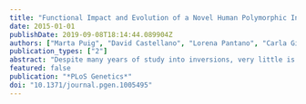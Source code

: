 ```yaml
---
title: "Functional Impact and Evolution of a Novel Human Polymorphic Inversion That Disrupts a Gene and Creates a Fusion Transcript"
date: 2015-01-01
publishDate: 2019-09-08T18:14:44.089904Z
authors: ["Marta Puig", "David Castellano", "Lorena Pantano", "Carla Giner-Delgado", "David Izquierdo", "Magdalena Gayà-Vidal", "José Ignacio Lucas-Lledó", "Tõnu Esko", "Chikashi Terao", "Fumihiko Matsuda", "Mario Cáceres"]
publication_types: ["2"]
abstract: "Despite many years of study into inversions, very little is known about their functional consequences, especially in humans. A common hypothesis is that the selective value of inversions stems in part from their effects on nearby genes, although evidence of this in natural populations is almost nonexistent. Here we present a global analysis of a new 415-kb polymorphic inversion that is among the longest ones found in humans and is the first with clear position effects. This inversion is located in chromosome 19 and has been generated by non-homologous end joining between blocks of transposable elements with low identity. PCR genotyping in 541 individuals from eight different human populations allowed the detection of tag SNPs and inversion genotyping in multiple populations worldwide, showing that the inverted allele is mainly found in East Asia with an average frequency of 4.7%. Interestingly, one of the breakpoints disrupts the transcription factor gene ZNF257, causing a significant reduction in the total expression level of this gene in lymphoblastoid cell lines. RNA-Seq analysis of the effects of this expression change in standard homozygotes and inversion heterozygotes revealed distinct expression patterns that were validated by quantitative RT-PCR. Moreover, we have found a new fusion transcript that is generated exclusively from inverted chromosomes around one of the breakpoints. Finally, by the analysis of the associated nucleotide variation, we have estimated that the inversion was generated ̃40,000-50,000 years ago and, while a neutral evolution cannot be ruled out, its current frequencies are more consistent with those expected for a deleterious variant, although no significant association with phenotypic traits has been found so far."
featured: false
publication: "*PLoS Genetics*"
doi: "10.1371/journal.pgen.1005495"
---
```


